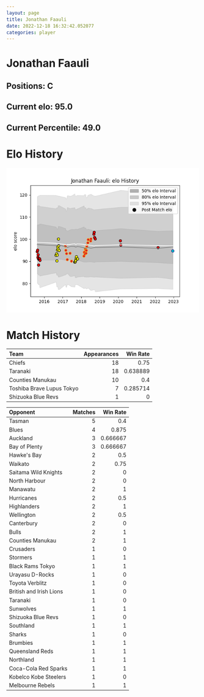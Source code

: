 ```yaml
---  
layout: page  
title: Jonathan Faauli  
date: 2022-12-18 16:32:42.052077  
categories: player  
---
```

# Jonathan Faauli

## Positions: C

## Current elo: 95.0

## Current Percentile: 49.0

# Elo History


![elo history](history_JonathanFaauli.png)
# Match History


| Team                      |   Appearances |   Win Rate |
|:--------------------------|--------------:|-----------:|
| Chiefs                    |            18 |   0.75     |
| Taranaki                  |            18 |   0.638889 |
| Counties Manukau          |            10 |   0.4      |
| Toshiba Brave Lupus Tokyo |             7 |   0.285714 |
| Shizuoka Blue Revs        |             1 |   0        |

| Opponent                |   Matches |   Win Rate |
|:------------------------|----------:|-----------:|
| Tasman                  |         5 |   0.4      |
| Blues                   |         4 |   0.875    |
| Auckland                |         3 |   0.666667 |
| Bay of Plenty           |         3 |   0.666667 |
| Hawke's Bay             |         2 |   0.5      |
| Waikato                 |         2 |   0.75     |
| Saitama Wild Knights    |         2 |   0        |
| North Harbour           |         2 |   0        |
| Manawatu                |         2 |   1        |
| Hurricanes              |         2 |   0.5      |
| Highlanders             |         2 |   1        |
| Wellington              |         2 |   0.5      |
| Canterbury              |         2 |   0        |
| Bulls                   |         2 |   1        |
| Counties Manukau        |         2 |   1        |
| Crusaders               |         1 |   0        |
| Stormers                |         1 |   1        |
| Black Rams Tokyo        |         1 |   1        |
| Urayasu D-Rocks         |         1 |   0        |
| Toyota Verblitz         |         1 |   0        |
| British and Irish Lions |         1 |   0        |
| Taranaki                |         1 |   0        |
| Sunwolves               |         1 |   1        |
| Shizuoka Blue Revs      |         1 |   0        |
| Southland               |         1 |   1        |
| Sharks                  |         1 |   0        |
| Brumbies                |         1 |   1        |
| Queensland Reds         |         1 |   1        |
| Northland               |         1 |   1        |
| Coca-Cola Red Sparks    |         1 |   1        |
| Kobelco Kobe Steelers   |         1 |   0        |
| Melbourne Rebels        |         1 |   1        |